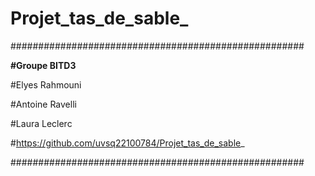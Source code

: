 # Projet_tas_de_sable_
#####################################################


**#Groupe BITD3**

#Elyes Rahmouni 

#Antoine Ravelli

#Laura Leclerc

#https://github.com/uvsq22100784/Projet_tas_de_sable_


#####################################################
